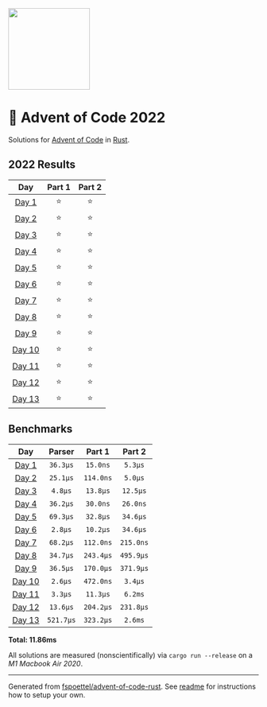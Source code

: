 <img src="./.assets/christmas_ferris.png" width="164">

# 🎄 Advent of Code 2022

Solutions for [Advent of Code](https://adventofcode.com/) in [Rust](https://www.rust-lang.org/).

<!--- advent_readme_stars table --->
## 2022 Results

| Day | Part 1 | Part 2 |
| :---: | :---: | :---: |
| [Day 1](https://adventofcode.com/2022/day/1) | ⭐ | ⭐ |
| [Day 2](https://adventofcode.com/2022/day/2) | ⭐ | ⭐ |
| [Day 3](https://adventofcode.com/2022/day/3) | ⭐ | ⭐ |
| [Day 4](https://adventofcode.com/2022/day/4) | ⭐ | ⭐ |
| [Day 5](https://adventofcode.com/2022/day/5) | ⭐ | ⭐ |
| [Day 6](https://adventofcode.com/2022/day/6) | ⭐ | ⭐ |
| [Day 7](https://adventofcode.com/2022/day/7) | ⭐ | ⭐ |
| [Day 8](https://adventofcode.com/2022/day/8) | ⭐ | ⭐ |
| [Day 9](https://adventofcode.com/2022/day/9) | ⭐ | ⭐ |
| [Day 10](https://adventofcode.com/2022/day/10) | ⭐ | ⭐ |
| [Day 11](https://adventofcode.com/2022/day/11) | ⭐ | ⭐ |
| [Day 12](https://adventofcode.com/2022/day/12) | ⭐ | ⭐ |
| [Day 13](https://adventofcode.com/2022/day/13) | ⭐ | ⭐ |
<!--- advent_readme_stars table --->

<!--- benchmarking table --->
## Benchmarks

| Day | Parser | Part 1 | Part 2 |
| :---: | :---: | :---: | :---:  |
| [Day 1](./src/bin/01.rs) | `36.3µs` | `15.0ns` | `5.3µs` |
| [Day 2](./src/bin/02.rs) | `25.1µs` | `114.0ns` | `5.0µs` |
| [Day 3](./src/bin/03.rs) | `4.8µs` | `13.8µs` | `12.5µs` |
| [Day 4](./src/bin/04.rs) | `36.2µs` | `30.0ns` | `26.0ns` |
| [Day 5](./src/bin/05.rs) | `69.3µs` | `32.8µs` | `34.6µs` |
| [Day 6](./src/bin/06.rs) | `2.8µs` | `10.2µs` | `34.6µs` |
| [Day 7](./src/bin/07.rs) | `68.2µs` | `112.0ns` | `215.0ns` |
| [Day 8](./src/bin/08.rs) | `34.7µs` | `243.4µs` | `495.9µs` |
| [Day 9](./src/bin/09.rs) | `36.5µs` | `170.0µs` | `371.9µs` |
| [Day 10](./src/bin/10.rs) | `2.6µs` | `472.0ns` | `3.4µs` |
| [Day 11](./src/bin/11.rs) | `3.3µs` | `11.3µs` | `6.2ms` |
| [Day 12](./src/bin/12.rs) | `13.6µs` | `204.2µs` | `231.8µs` |
| [Day 13](./src/bin/13.rs) | `521.7µs` | `323.2µs` | `2.6ms` |

**Total: 11.86ms**
<!--- benchmarking table --->

All solutions are measured (nonscientifically) via `cargo run --release` on a _M1 Macbook Air 2020_.

---

Generated from [fspoettel/advent-of-code-rust](https://github.com/fspoettel/advent-of-code-rust). See [readme](https://github.com/fspoettel/advent-of-code-rust#readme) for instructions how to setup your own.
